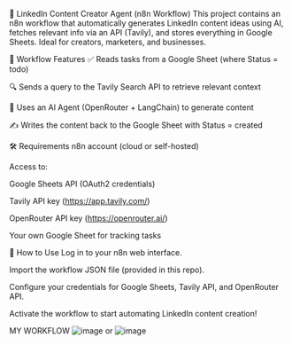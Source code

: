 🤖 LinkedIn Content Creator Agent (n8n Workflow)
This project contains an n8n workflow that automatically generates LinkedIn content ideas using AI, fetches relevant info via an API (Tavily), and stores everything in Google Sheets. Ideal for creators, marketers, and businesses.

🧠 Workflow Features
✅ Reads tasks from a Google Sheet (where Status = todo)

🔍 Sends a query to the Tavily Search API to retrieve relevant context

🤖 Uses an AI Agent (OpenRouter + LangChain) to generate content

✍️ Writes the content back to the Google Sheet with Status = created

🛠️ Requirements
n8n account (cloud or self-hosted)

Access to:

Google Sheets API (OAuth2 credentials)

Tavily API key (https://app.tavily.com/)

OpenRouter API key (https://openrouter.ai/)

Your own Google Sheet for tracking tasks

🚀 How to Use
Log in to your n8n web interface.

Import the workflow JSON file (provided in this repo).

Configure your credentials for Google Sheets, Tavily API, and OpenRouter API.

Activate the workflow to start automating LinkedIn content creation!

MY WORKFLOW 
![image](https://github.com/user-attachments/assets/76c8975e-08d1-49d4-89cc-4c3a3d14ee34)
or 
![image](https://github.com/user-attachments/assets/3f4dbef3-c046-4f53-8200-0f83961a83b3)


